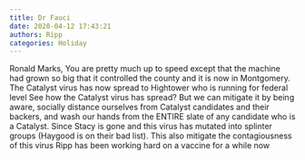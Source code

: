 ```yaml
---
title: Dr Fauci
date: 2020-04-12 17:43:21
authors: Ripp
categories: Holiday
---
```


 Ronald Marks, 
You are pretty much up to speed except that the machine had grown so big that it controlled the county and it is now in Montgomery.
The Catalyst virus has now spread to Hightower who is running for federal level 
See how the Catalyst virus has spread?
But we can mitigate it by being aware, socially distance ourselves from Catalyst candidates and their backers, and wash our hands from the ENTIRE slate of any candidate who is a Catalyst.
Since Stacy is gone and this virus has mutated into splinter groups (Haygood is on their bad list). This also mitigate the contagiousness of this virus 
Ripp has been working hard on a vaccine for a while now